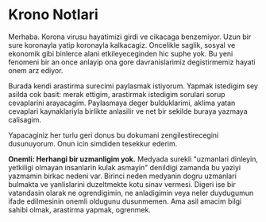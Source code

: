# Krono Notlari 

Merhaba. Korona virusu hayatimizi girdi ve cikacaga benzemiyor.
Uzun bir sure koronayla yatip koronayla kalkacagiz.
Oncelikle saglik, sosyal ve ekonomik gibi binlerce alani etkileyeceginden hic suphe yok.
Bu yeni fenomeni bir an once anlayip ona gore davranislarimiz degistirmemiz hayati onem arz ediyor.

Burada kendi arastirma surecimi paylasmak istiyorum.
Yapmak istedigim sey asilda cok basit: merak ettigim, arastirmak istedigim sorulari sorup cevaplarini arayacagim.
Paylasmaya deger bulduklarimi, aklima yatan cevaplari kaynaklariyla birlikte anlasilir ve net bir sekilde buraya yazmaya calisagim.

Yapacaginiz her turlu geri donus bu dokumani zengilestirecegini dusunuyorum. 
Onun icin simdiden tesekkur ederim.

**Onemli: Herhangi bir uzmanligim yok.** 
Medyada surekli "uzmanlari dinleyin, yetkiligi olmayan insanlarin kulak asmayin" denildigi zamanda bu yaziyi yazmamin birkac nedeni var.
Birinci neden medyanin dogru uzmanlari bulmakta ve yanlislarini duzeltmekte kotu sinav vermesi.
Digeri ise bir vatandasin olarak ne ogrendigimin, ne anladigimin veya neler duydugumun ifade edilmesinin onemli oldugunu dusunmemen. 
Ama asil amacim bilgi sahibi olmak, arastirma yapmak, ogrenmek. 




